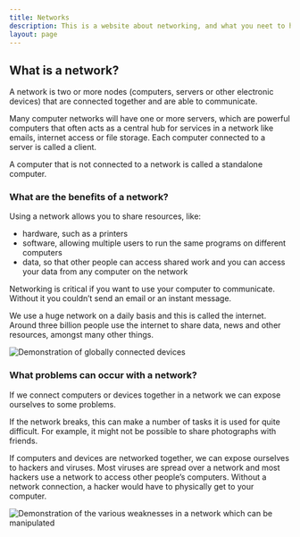 ```yaml
---
title: Networks
description: This is a website about networking, and what you neet to have a basic understanding of it.
layout: page
---
```


## What is a network?

A network is two or more nodes (computers, servers or other electronic devices) that are connected together and are able to communicate.

Many computer networks will have one or more servers, which are powerful computers that often acts as a central hub for services in a network like emails, internet access or file storage. Each computer connected to a server is called a client.

A computer that is not connected to a network is called a standalone computer.

### What are the benefits of a network?

Using a network allows you to share resources, like:
 - hardware, such as a printers
 - software, allowing multiple users to run the same programs on different computers
 - data, so that other people can access shared work and you can access your data from any computer on the network

Networking is critical if you want to use your computer to communicate. Without it you couldn’t send an email or an instant message.

We use a huge network on a daily basis and this is called the internet. Around three billion people use the internet to share data, news and other resources, amongst many other things.

![Demonstration of globally connected devices](https://bam.files.bbci.co.uk/bam/live/content/zywxfg8/large)

### What problems can occur with a network?
If we connect computers or devices together in a network we can expose ourselves to some problems.

If the network breaks, this can make a number of tasks it is used for quite difficult. For example, it might not be possible to share photographs with friends.

If computers and devices are networked together, we can expose ourselves to hackers and viruses. Most viruses are spread over a network and most hackers use a network to access other people’s computers. Without a network connection, a hacker would have to physically get to your computer.

![Demonstration of the various weaknesses in a network which can be manipulated](https://bam.files.bbci.co.uk/bam/live/content/zmrdxnb/large)

